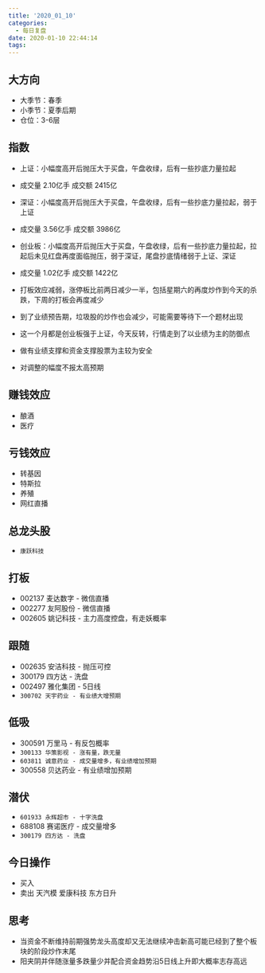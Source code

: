 ```yaml
---
title: '2020_01_10'
categories:
  - 每日复盘
date: 2020-01-10 22:44:14
tags:
---
```

## 大方向
* 大季节：春季
* 小季节：夏季后期
* 仓位：3-6层

## 指数
* 上证：小幅度高开后抛压大于买盘，午盘收绿，后有一些抄底力量拉起
* 成交量 2.10亿手 成交额 2415亿

* 深证：小幅度高开后抛压大于买盘，午盘收绿，后有一些抄底力量拉起，弱于上证
* 成交量 3.56亿手 成交额 3986亿

* 创业板：小幅度高开后抛压大于买盘，午盘收绿，后有一些抄底力量拉起，拉起后未见红盘再度面临抛压，弱于深证，尾盘抄底情绪弱于上证、深证
* 成交量 1.02亿手 成交额 1422亿

* 打板效应减弱，涨停板比前两日减少一半，包括星期六的再度炒作到今天的杀跌，下周的打板会再度减少
* 到了业绩预告期，垃圾股的炒作也会减少，可能需要等待下一个题材出现
* 这一个月都是创业板强于上证，今天反转，行情走到了以业绩为主的防御点
* 做有业绩支撑和资金支撑股票为主较为安全
* 对调整的幅度不报太高预期

## 赚钱效应
* 酿酒
* 医疗

## 亏钱效应
* 转基因
* 特斯拉
* 养殖
* 网红直播

## 总龙头股
* `康跃科技`

## 打板
* 002137 麦达数字 - 微信直播
* 002277 友阿股份 - 微信直播
* 002605 姚记科技 - 主力高度控盘，有走妖概率

## 跟随
* 002635 安洁科技 - 抛压可控
* 300179 四方达 - 洗盘
* 002497 雅化集团 - 5日线
* `300702 天宇药业 - 有业绩大增预期`

## 低吸
* 300591 万里马 - 有反包概率
* `300133 华策影视 - 涨有量，跌无量`
* `603811 诚意药业 - 成交量增多，有业绩增加预期`
* 300558 贝达药业 - 有业绩增加预期

## 潜伏
* `601933 永辉超市 - 十字洗盘`
* 688108 赛诺医疗 - 成交量增多
* `300179 四方达 - 洗盘`

## 今日操作
* 买入 
* 卖出 天汽模 爱康科技 东方日升

## 思考
* 当资金不断维持前期强势龙头高度却又无法继续冲击新高可能已经到了整个板块的阶段炒作末尾
* 阳夹阴并伴随涨量多跌量少并配合资金趋势沿5日线上升即大概率志存高远
